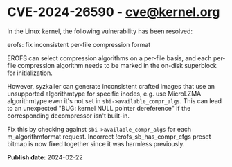 # CVE-2024-26590 - cve@kernel.org

In the Linux kernel, the following vulnerability has been resolved:

erofs: fix inconsistent per-file compression format

EROFS can select compression algorithms on a per-file basis, and each
per-file compression algorithm needs to be marked in the on-disk
superblock for initialization.

However, syzkaller can generate inconsistent crafted images that use
an unsupported algorithmtype for specific inodes, e.g. use MicroLZMA
algorithmtype even it's not set in `sbi->available_compr_algs`.  This
can lead to an unexpected "BUG: kernel NULL pointer dereference" if
the corresponding decompressor isn't built-in.

Fix this by checking against `sbi->available_compr_algs` for each
m_algorithmformat request.  Incorrect !erofs_sb_has_compr_cfgs preset
bitmap is now fixed together since it was harmless previously.

**Publish date:** 2024-02-22
